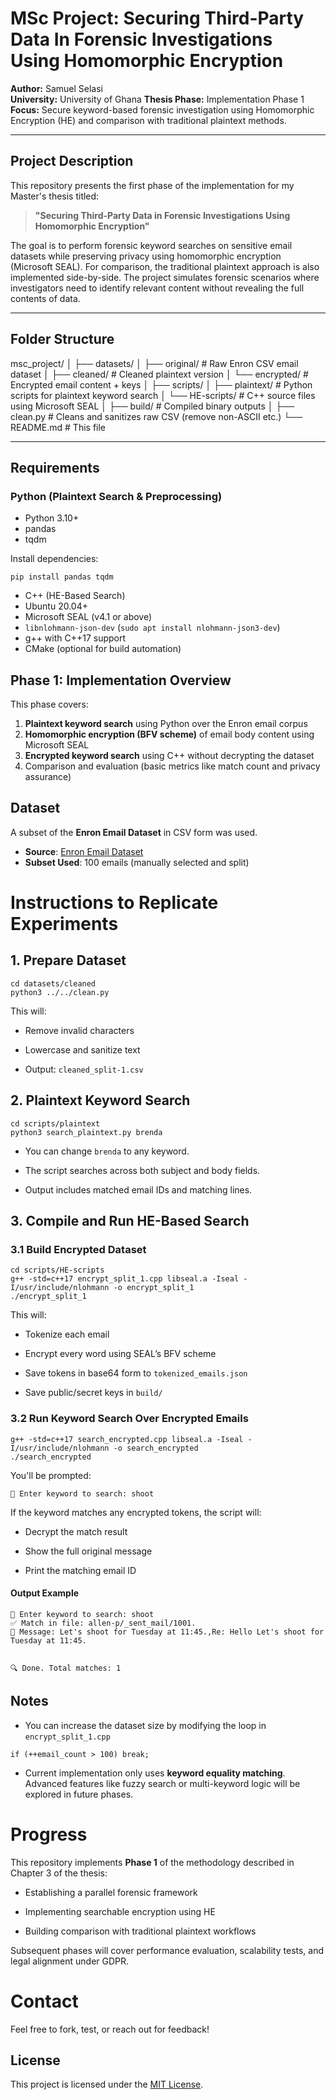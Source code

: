# MSc Project: Securing Third-Party Data In Forensic Investigations Using Homomorphic Encryption

**Author:** Samuel Selasi  
**University:** University of Ghana
**Thesis Phase:** Implementation Phase 1  
**Focus:** Secure keyword-based forensic investigation using Homomorphic Encryption (HE) and comparison with traditional plaintext methods.

---

## Project Description

This repository presents the first phase of the implementation for my Master's thesis titled:

> **"Securing Third-Party Data in Forensic Investigations Using Homomorphic Encryption"**

The goal is to perform forensic keyword searches on sensitive email datasets while preserving privacy using homomorphic encryption (Microsoft SEAL). For comparison, the traditional plaintext approach is also implemented side-by-side. The project simulates forensic scenarios where investigators need to identify relevant content without revealing the full contents of data.

---

## Folder Structure

msc_project/
│
├── datasets/
│ ├── original/ # Raw Enron CSV email dataset
│ ├── cleaned/ # Cleaned plaintext version
│ └── encrypted/ # Encrypted email content + keys
│
├── scripts/
│ ├── plaintext/ # Python scripts for plaintext keyword search
│ └── HE-scripts/ # C++ source files using Microsoft SEAL
│
├── build/ # Compiled binary outputs
│
├── clean.py # Cleans and sanitizes raw CSV (remove non-ASCII etc.)
└── README.md # This file


---

## Requirements

### Python (Plaintext Search & Preprocessing)

- Python 3.10+
- pandas
- tqdm

Install dependencies:

```
pip install pandas tqdm
```

- C++ (HE-Based Search)
- Ubuntu 20.04+
- Microsoft SEAL (v4.1 or above)
- `libnlohmann-json-dev` (`sudo apt install nlohmann-json3-dev`)
- g++ with C++17 support
- CMake (optional for build automation)

## Phase 1: Implementation Overview
This phase covers:

1. **Plaintext keyword search** using Python over the Enron email corpus
2. **Homomorphic encryption (BFV scheme)** of email body content using Microsoft SEAL
3. **Encrypted keyword search** using C++ without decrypting the dataset
4. Comparison and evaluation (basic metrics like match count and privacy assurance)


## Dataset

A subset of the **Enron Email Dataset** in CSV form was used.

* **Source**: [Enron Email Dataset](https://www.cs.cmu.edu/~enron/)
* **Subset Used**: 100 emails (manually selected and split)


# Instructions to Replicate Experiments

## 1. Prepare Dataset

```
cd datasets/cleaned
python3 ../../clean.py
```

This will:

* Remove invalid characters

* Lowercase and sanitize text

* Output: `cleaned_split-1.csv`


## 2. Plaintext Keyword Search

```
cd scripts/plaintext
python3 search_plaintext.py brenda

```

* You can change `brenda` to any keyword.

* The script searches across both subject and body fields.

* Output includes matched email IDs and matching lines.


## 3. Compile and Run HE-Based Search
### 3.1 Build Encrypted Dataset

```
cd scripts/HE-scripts
g++ -std=c++17 encrypt_split_1.cpp libseal.a -Iseal -I/usr/include/nlohmann -o encrypt_split_1
./encrypt_split_1
```

This will:

* Tokenize each email

* Encrypt every word using SEAL’s BFV scheme

* Save tokens in base64 form to `tokenized_emails.json`

* Save public/secret keys in `build/`

### 3.2 Run Keyword Search Over Encrypted Emails

```
g++ -std=c++17 search_encrypted.cpp libseal.a -Iseal -I/usr/include/nlohmann -o search_encrypted
./search_encrypted

```

You'll be prompted:

```
🔑 Enter keyword to search: shoot

```

If the keyword matches any encrypted tokens, the script will:

* Decrypt the match result

* Show the full original message

* Print the matching email ID


#### Output Example

```
🔑 Enter keyword to search: shoot
✅ Match in file: allen-p/_sent_mail/1001.
📝 Message: Let's shoot for Tuesday at 11:45.,Re: Hello Let's shoot for Tuesday at 11:45.


🔍 Done. Total matches: 1
```

## Notes
* You can increase the dataset size by modifying the loop in `encrypt_split_1.cpp`

```
if (++email_count > 100) break;
```

* Current implementation only uses **keyword equality matching**. Advanced features like fuzzy search or multi-keyword logic will be explored in future phases.

# Progress

This repository implements **Phase 1** of the methodology described in Chapter 3 of the thesis:

* Establishing a parallel forensic framework

* Implementing searchable encryption using HE

* Building comparison with traditional plaintext workflows

Subsequent phases will cover performance evaluation, scalability tests, and legal alignment under GDPR.

# Contact

Feel free to fork, test, or reach out for feedback!

## License

This project is licensed under the [MIT License](LICENSE).
